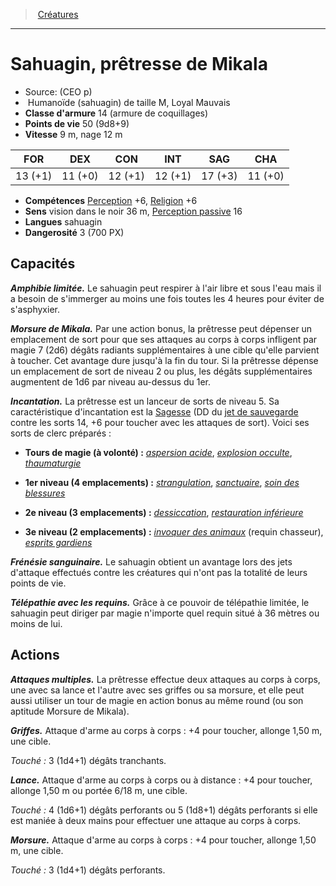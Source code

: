 ﻿---
!Monster
Family: MonsterHD
Type: Humanoïde (sahuagin)
Size: M
Alignment: Loyal Mauvais
ArmorClass: 14 (armure de coquillages)
HitPoints: 50 (9d8+9)
Speed: 9 m, nage 12 m
Strength: 13 (+1)
Dexterity: 11 (+0)
Constitution: 12 (+1)
Intelligence: 12 (+1)
Wisdom: 17 (+3)
Charisma: 11 (+0)
Skills: '[Perception](hd_abilities_wisdom_perception.md) +6, [Religion](hd_abilities_intelligence_religion.md) +6'
Senses: vision dans le noir 36 m, [Perception passive](hd_abilities_dexterity_perception_passive.md) 16
Languages: sahuagin
Challenge: 3 (700 PX)
Id: monsters_hd.md#sahuagin-prêtresse-de-mikala
ParentLink: monsters_hd.md#créatures
Name: Sahuagin, prêtresse de Mikala
ParentName: Créatures
NameLevel: 1
Source: (CEO p)
Attributes: {}
---
> [Créatures](hd_monsters.md)

---

# Sahuagin, prêtresse de Mikala

- Source: (CEO p)
-  Humanoïde (sahuagin) de taille M, Loyal Mauvais
- **Classe d'armure** 14 (armure de coquillages)
- **Points de vie** 50 (9d8+9)
- **Vitesse** 9 m, nage 12 m

|FOR|DEX|CON|INT|SAG|CHA|
|---|---|---|---|---|---|
|13 (+1)|11 (+0)|12 (+1)|12 (+1)|17 (+3)|11 (+0)|

- **Compétences** [Perception](hd_abilities_wisdom_perception.md) +6, [Religion](hd_abilities_intelligence_religion.md) +6
- **Sens** vision dans le noir 36 m, [Perception passive](hd_abilities_dexterity_perception_passive.md) 16
- **Langues** sahuagin
- **Dangerosité** 3 (700 PX)

## Capacités

**_Amphibie limitée._** Le sahuagin peut respirer à l'air libre et sous l'eau mais il a besoin de s'immerger au moins une fois toutes les 4 heures pour éviter de s'asphyxier.

**_Morsure de Mikala._** Par une action bonus, la prêtresse peut dépenser un emplacement de sort pour que ses attaques au corps à corps infligent par magie 7 (2d6) dégâts radiants supplémentaires à une cible qu'elle parvient à toucher. Cet avantage dure jusqu'à la fin du tour. Si la prêtresse dépense un emplacement de sort de niveau 2 ou plus, les dégâts supplémentaires augmentent de 1d6 par niveau au-dessus du 1er.

**_Incantation._** La prêtresse est un lanceur de sorts de niveau 5. Sa caractéristique d'incantation est la [Sagesse](hd_abilities_wisdom.md) (DD du [jet de sauvegarde](hd_abilities_jets_de_sauvegarde.md) contre les sorts 14, +6 pour toucher avec les attaques de sort). Voici ses sorts de clerc préparés :

* **Tours de magie (à volonté) :** _[aspersion acide](hd_spells_aspersion_acide.md)_, _[explosion occulte](hd_spells_explosion_occulte.md)_, _[thaumaturgie](hd_spells_thaumaturgie.md)_

* **1er niveau (4 emplacements) :** _[strangulation](hd_spells_strangulation.md)_, _[sanctuaire](hd_spells_sanctuaire.md)_, _[soin des blessures](hd_spells_soin_des_blessures.md)_

* **2e niveau (3 emplacements) :** _[dessiccation](hd_spells_dessiccation.md)_, _[restauration inférieure](hd_spells_restauration_inferieure.md)_

* **3e niveau (2 emplacements) :** _[invoquer des animaux](hd_spells_invoquer_des_animaux.md)_ (requin chasseur), _[esprits gardiens](hd_spells_esprits_gardiens.md)_

**_Frénésie sanguinaire._** Le sahuagin obtient un avantage lors des jets d'attaque effectués contre les créatures qui n'ont pas la totalité de leurs points de vie.

**_Télépathie avec les requins._** Grâce à ce pouvoir de télépathie limitée, le sahuagin peut diriger par magie n'importe quel requin situé à 36 mètres ou moins de lui.

## Actions

**_Attaques multiples._** La prêtresse effectue deux attaques au corps à corps, une avec sa lance et l'autre avec ses griffes ou sa morsure, et elle peut aussi utiliser un tour de magie en action bonus au même round (ou son aptitude Morsure de Mikala).

**_Griffes._** Attaque d'arme au corps à corps : +4 pour toucher, allonge 1,50 m, une cible.

_Touché :_ 3 (1d4+1) dégâts tranchants.

**_Lance._** Attaque d'arme au corps à corps ou à distance : +4 pour toucher, allonge 1,50 m ou portée 6/18 m, une cible.

_Touché :_ 4 (1d6+1) dégâts perforants ou 5 (1d8+1) dégâts perforants si elle est maniée à deux mains pour effectuer une attaque au corps à corps.

**_Morsure._** Attaque d'arme au corps à corps : +4 pour toucher, allonge 1,50 m, une cible.

_Touché :_ 3 (1d4+1) dégâts perforants.

